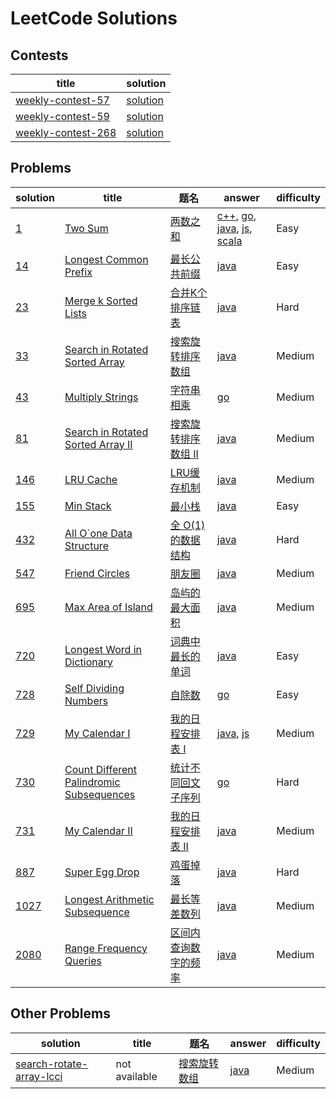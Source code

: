 # LeetCode Solutions

## Contests

| title | solution |
| ----- | -------- |
| [weekly-contest-57](https://leetcode.com/contest/leetcode-weekly-contest-57) | [solution](./contest/weekly-contest-57) |
| [weekly-contest-59](https://leetcode.com/contest/leetcode-weekly-contest-59) | [solution](./contest/weekly-contest-59) |
| [weekly-contest-268](https://leetcode.com/contest/leetcode-weekly-contest-268) | [solution](./contest/weekly-contest-268) |

## Problems

| solution | title | 题名 | answer | difficulty |
| -- | ----- | ---- | -------- | ---------- |
| [1](./problems/1) | [Two Sum](https://leetcode.com/problems/two-sum/) | [两数之和](https://leetcode-cn.com/problems/two-sum/) | [c++](./problems/1/TwoSum.cc), [go](./problems/1/TwoSum.go), [java](./problems/1/TwoSum.java), [js](./problems/1/TwoSum.js), [scala](./problems/1/TwoSum.scala) | Easy |
| [14](./problems/14) | [Longest Common Prefix](https://leetcode.com/problems/longest-common-prefix/) | [最长公共前缀](https://leetcode-cn.com/problems/longest-common-prefix/submissions/) | [java](./problems/14/LongestCommonPrefix.java) | Easy |
| [23](./problems/23) | [Merge k Sorted Lists](https://leetcode.com/problems/merge-k-sorted-lists/) | [合并K个排序链表](https://leetcode-cn.com/problems/merge-k-sorted-lists/) | [java](./problems/23/MergeKSortedLists.java) | Hard |
| [33](./problems/33) | [Search in Rotated Sorted Array](https://leetcode.com/problems/search-in-rotated-sorted-array/) | [搜索旋转排序数组](https://leetcode-cn.com/problems/search-in-rotated-sorted-array/) | [java](./problems/33/SearchInRotatedSortedArray.java) | Medium |
| [43](./problems/43) | [Multiply Strings](https://leetcode.com/problems/multiply-strings/) | [字符串相乘](https://leetcode-cn.com/problems/multiply-strings/) | [go](./problems/43/MultiplyStrings.go) | Medium |
| [81](./problems/81) | [Search in Rotated Sorted Array II](https://leetcode.com/problems/search-in-rotated-sorted-array-ii/) | [搜索旋转排序数组 II](https://leetcode-cn.com/problems/search-in-rotated-sorted-array-ii/) | [java](./problems/81/SearchInRotatedSortedArrayII.java) | Medium |
| [146](./problems/146) | [LRU Cache](https://leetcode.com/problems/lru-cache/) | [LRU缓存机制](https://leetcode-cn.com/problems/lru-cache/) | [java](./problems/146/LRUCache.java) | Medium |
| [155](./problems/155) | [Min Stack](https://leetcode.com/problems/min-stack/) | [最小栈](https://leetcode-cn.com/problems/min-stack/) | [java](./problems/155/MinStack.java) | Easy |
| [432](./problems/432) | [All O\`one Data Structure](https://leetcode.com/problems/all-oone-data-structure/) | [全 O(1) 的数据结构](https://leetcode-cn.com/problems/all-oone-data-structure/) | [java](./problems/432/AllOne.java) | Hard |
| [547](./problems/547) | [Friend Circles](https://leetcode.com/problems/friend-circles/) | [朋友圈](https://leetcode-cn.com/problems/friend-circles/) | [java](./problems/547/FriendCircles.java) | Medium |
| [695](./problems/695) | [Max Area of Island](https://leetcode.com/problems/max-area-of-island/) | [岛屿的最大面积](https://leetcode-cn.com/problems/max-area-of-island/) | [java](./problems/695/MaxAreaofIsland.java) | Medium |
| [720](./problems/720) | [Longest Word in Dictionary](https://leetcode.com/problems/longest-word-in-dictionary/) | [词典中最长的单词](https://leetcode-cn.com/problems/longest-word-in-dictionary/) | [java](./problems/720/LongestWordInDictionary.java) | Easy |
| [728](./problems/728) | [Self Dividing Numbers](https://leetcode.com/problems/self-dividing-numbers/) | [自除数](https://leetcode-cn.com/problems/self-dividing-numbers/) | [go](./problems/728/SelfDividingNumbers.go) | Easy |
| [729](./problems/729) | [My Calendar I](https://leetcode.com/problems/my-calendar-i/) | [我的日程安排表 I](https://leetcode-cn.com/problems/my-calendar-i/) | [java](./problems/729/MyCalendar.java), [js](./problems/729/MyCalendar.js) | Medium |
| [730](./problems/730) | [Count Different Palindromic Subsequences](https://leetcode.com/problems/count-different-palindromic-subsequences/) | [统计不同回文子序列](https://leetcode-cn.com/problems/count-different-palindromic-subsequences/) | [go](./problems/730/CountDifferentPalindromicSubsequences.go) | Hard |
| [731](./problems/731) | [My Calendar II](https://leetcode.com/problems/my-calendar-ii/) | [我的日程安排表 II](https://leetcode-cn.com/problems/my-calendar-ii/) | [java](./problems/731/MyCalendarTwo.java) | Medium |
| [887](./problems/887) | [Super Egg Drop](https://leetcode.com/problems/super-egg-drop/) | [鸡蛋掉落](https://leetcode-cn.com/problems/super-egg-drop/) | [java](./problems/887/SuperEggDrop.java) | Hard |
| [1027](./problems/1027) | [Longest Arithmetic Subsequence](https://leetcode.com/problems/longest-arithmetic-subsequence/) | [最长等差数列](https://leetcode-cn.com/problems/longest-arithmetic-subsequence/) | [java](./problems/1027/LongestArithmeticSubsequence.java) | Medium |
| [2080](./problems/2080) | [Range Frequency Queries](https://leetcode.com/problems/range-frequency-queries/) | [区间内查询数字的频率](https://leetcode-cn.com/problems/range-frequency-queries/) | [java](./problems/2080/RangeFrequencyQueries.java) | Medium |

## Other Problems

| solution | title | 题名 | answer | difficulty |
| -- | ----- | ---- | -------- | ---------- |
| [search-rotate-array-lcci](./problems/search-rotate-array-lcci) | not available | [搜索旋转数组](https://leetcode-cn.com/problems/search-rotate-array-lcci/) | [java](./problems/search-rotate-array-lcci/SearchRotateArray.java) | Medium |
